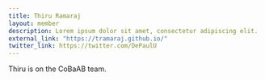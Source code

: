 ```yaml
---
title: Thiru Ramaraj
layout: member
description: Lorem ipsum dolor sit amet, consectetur adipiscing elit.
external_link: "https://tramaraj.github.io/"
twitter_link: https://twitter.com/DePaulU
---
```

Thiru is on the CoBaAB team.